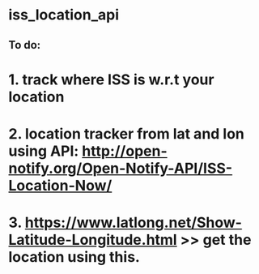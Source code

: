 # iss_location_api
## To do:
# 1. track where ISS is w.r.t your location
# 2. location tracker from lat and lon using API: http://open-notify.org/Open-Notify-API/ISS-Location-Now/
# 3. https://www.latlong.net/Show-Latitude-Longitude.html >> get the location using this.